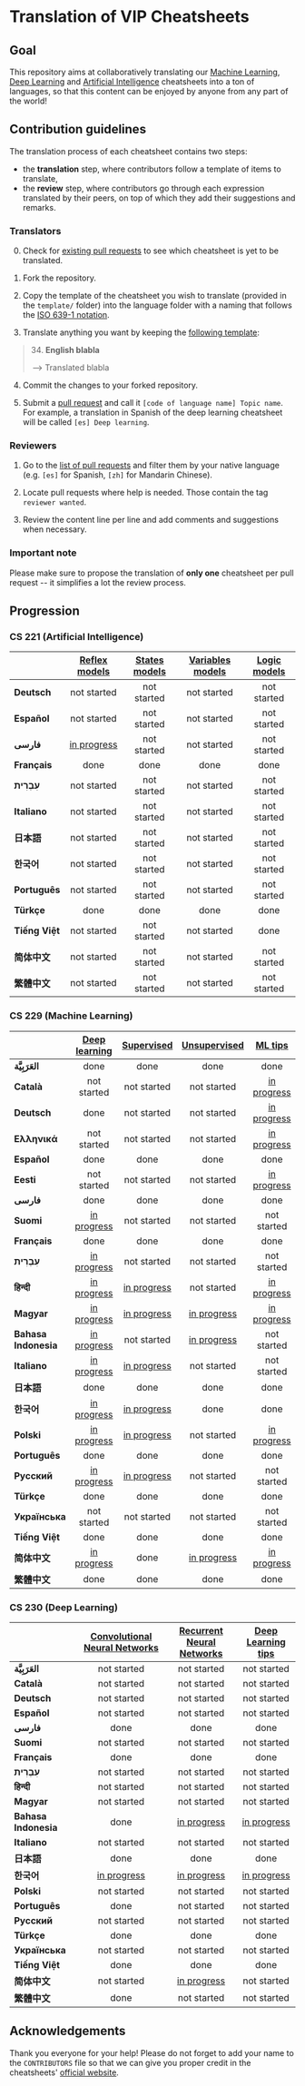 # Translation of VIP Cheatsheets
## Goal
This repository aims at collaboratively translating our [Machine Learning](https://github.com/afshinea/stanford-cs-229-machine-learning), [Deep Learning](https://github.com/afshinea/stanford-cs-230-deep-learning) and [Artificial Intelligence](https://github.com/afshinea/stanford-cs-221-artificial-intelligence) cheatsheets into a ton of languages, so that this content can be enjoyed by anyone from any part of the world!

## Contribution guidelines
The translation process of each cheatsheet contains two steps:
- the **translation** step, where contributors follow a template of items to translate,
- the **review** step, where contributors go through each expression translated by their peers, on top of which they add their suggestions and remarks.

### Translators
0. Check for [existing pull requests](https://github.com/shervinea/cheatsheet-translation/pulls) to see which cheatsheet is yet to be translated.

1. Fork the repository.

2. Copy the template of the cheatsheet you wish to translate (provided in the `template/` folder) into the language folder with a naming that follows the [ISO 639-1 notation](https://www.loc.gov/standards/iso639-2/php/code_list.php).

3. Translate anything you want by keeping the [following template](https://github.com/shervinea/cheatsheet-translation/tree/master/template):
> 34. **English blabla**
>
> &#10230; Translated blabla

4. Commit the changes to your forked repository.

5. Submit a [pull request](https://help.github.com/articles/creating-a-pull-request/) and call it `[code of language name] Topic name`. For example, a translation in Spanish of the deep learning cheatsheet will be called `[es] Deep learning`.

### Reviewers
1. Go to the [list of pull requests](https://github.com/shervinea/cheatsheet-translation/pulls) and filter them by your native language (e.g. `[es]` for Spanish, `[zh]` for Mandarin Chinese).

2. Locate pull requests where help is needed. Those contain the tag `reviewer wanted`.

3. Review the content line per line and add comments and suggestions when necessary.

### Important note
Please make sure to propose the translation of **only one** cheatsheet per pull request -- it simplifies a lot the review process.

## Progression
### CS 221 (Artificial Intelligence)
| |[Reflex models](https://github.com/shervinea/cheatsheet-translation/blob/master/template/cs-221-reflex-models.md)|[States models](https://github.com/shervinea/cheatsheet-translation/blob/master/template/cs-221-states-models.md)|[Variables models](https://github.com/shervinea/cheatsheet-translation/blob/master/template/cs-221-variables-models.md)|[Logic models](https://github.com/shervinea/cheatsheet-translation/blob/master/template/cs-221-logic-models.md)|
|:---|:---:|:---:|:---:|:---:|
|**Deutsch**|not started|not started|not started|not started|
|**Español**|not started|not started|not started|not started|
|**فارسی**|[in progress](https://github.com/shervinea/cheatsheet-translation/pull/200)|not started|not started|not started|
|**Français**|done|done|done|done|
|**עִבְרִית**|not started|not started|not started|not started|
|**Italiano**|not started|not started|not started|not started|
|**日本語**|not started|not started|not started|not started|
|**한국어**|not started|not started|not started|not started|
|**Português**|not started|not started|not started|not started|
|**Türkçe**|done|done|done|done|
|**Tiếng Việt**|not started|not started|not started|done|
|**简体中文**|not started|not started|not started|not started|
|**繁體中文**|not started|not started|not started|not started|

### CS 229 (Machine Learning)
| |[Deep learning](https://github.com/shervinea/cheatsheet-translation/blob/master/template/cs-229-deep-learning.md)|[Supervised](https://github.com/shervinea/cheatsheet-translation/blob/master/template/cs-229-supervised-learning.md)|[Unsupervised](https://github.com/shervinea/cheatsheet-translation/blob/master/template/cs-229-unsupervised-learning.md)|[ML tips](https://github.com/shervinea/cheatsheet-translation/blob/master/template/cs-229-machine-learning-tips-and-tricks.md)|[Probabilities](https://github.com/shervinea/cheatsheet-translation/blob/master/template/cs-229-probability.md)|[Algebra](https://github.com/shervinea/cheatsheet-translation/blob/master/template/cs-229-linear-algebra.md)|
|:---|:---:|:---:|:---:|:---:|:---:|:---:|
|**العَرَبِيَّة**|done|done|done|done|done|done|
|**Català**|not started|not started|not started|[in progress](https://github.com/shervinea/cheatsheet-translation/pull/47)|[in progress](https://github.com/shervinea/cheatsheet-translation/pull/47)|[in progress](https://github.com/shervinea/cheatsheet-translation/pull/47)|
|**Deutsch**|done|not started|not started|[in progress](https://github.com/shervinea/cheatsheet-translation/pull/135)|not started|[in progress](https://github.com/shervinea/cheatsheet-translation/pull/136)|
|**Ελληνικά**|not started|not started|not started|[in progress](https://github.com/shervinea/cheatsheet-translation/pull/209)|not started|not started|
|**Español**|done|done|done|done|done|done|
|**Eesti**|not started|not started|not started|[in progress](https://github.com/shervinea/cheatsheet-translation/pull/211)|not started|not started|
|**فارسی**|done|done|done|done|done|done|
|**Suomi**|[in progress](https://github.com/shervinea/cheatsheet-translation/pull/34)|not started|not started|not started|not started|not started|
|**Français**|done|done|done|done|done|done|
|**עִבְרִית**|[in progress](https://github.com/shervinea/cheatsheet-translation/pull/156)|not started|not started|not started|not started|not started|
|**हिन्दी**|[in progress](https://github.com/shervinea/cheatsheet-translation/pull/37)|[in progress](https://github.com/shervinea/cheatsheet-translation/pull/46)|not started|[in progress](https://github.com/shervinea/cheatsheet-translation/pull/40)|not started|not started|
|**Magyar**|[in progress](https://github.com/shervinea/cheatsheet-translation/pull/124)|[in progress](https://github.com/shervinea/cheatsheet-translation/pull/124)|[in progress](https://github.com/shervinea/cheatsheet-translation/pull/124)|[in progress](https://github.com/shervinea/cheatsheet-translation/pull/124)|[in progress](https://github.com/shervinea/cheatsheet-translation/pull/124)|[in progress](https://github.com/shervinea/cheatsheet-translation/pull/124)|
|**Bahasa Indonesia**|[in progress](https://github.com/shervinea/cheatsheet-translation/pull/154)|not started|[in progress](https://github.com/shervinea/cheatsheet-translation/pull/139)|not started|[in progress](https://github.com/shervinea/cheatsheet-translation/pull/151)|[in progress](https://github.com/shervinea/cheatsheet-translation/pull/150)|
|**Italiano**|[in progress](https://github.com/shervinea/cheatsheet-translation/pull/78)|[in progress](https://github.com/shervinea/cheatsheet-translation/pull/207)|not started|not started|done|done|
|**日本語**|done|done|done|done|done|done|
|**한국어**|[in progress](https://github.com/shervinea/cheatsheet-translation/pull/80)|[in progress](https://github.com/shervinea/cheatsheet-translation/pull/90)|done|done|done|done|
|**Polski**|[in progress](https://github.com/shervinea/cheatsheet-translation/pull/8)|[in progress](https://github.com/shervinea/cheatsheet-translation/pull/8)|not started|[in progress](https://github.com/shervinea/cheatsheet-translation/pull/8)|[in progress](https://github.com/shervinea/cheatsheet-translation/pull/208)|not started|
|**Português**|done|done|done|done|done|done|
|**Русский**|[in progress](https://github.com/shervinea/cheatsheet-translation/pull/21)|[in progress](https://github.com/shervinea/cheatsheet-translation/pull/21)|not started|not started|not started|not started|
|**Türkçe**|done|done|done|done|done|done|
|**Українська**|not started|not started|not started|not started|done|[in progress](https://github.com/shervinea/cheatsheet-translation/pull/95)|
|**Tiếng Việt**|done|done|done|done|done|done|
|**简体中文**|[in progress](https://github.com/shervinea/cheatsheet-translation/pull/12)|done|[in progress](https://github.com/shervinea/cheatsheet-translation/pull/48)|[in progress](https://github.com/shervinea/cheatsheet-translation/pull/7)|[in progress](https://github.com/shervinea/cheatsheet-translation/pull/73)|[in progress](https://github.com/shervinea/cheatsheet-translation/pull/72)|
|**繁體中文**|done|done|done|done|done|done|

### CS 230 (Deep Learning)
| |[Convolutional Neural Networks](https://github.com/shervinea/cheatsheet-translation/blob/master/template/cs-230-convolutional-neural-networks.md)|[Recurrent Neural Networks](https://github.com/shervinea/cheatsheet-translation/blob/master/template/cs-230-recurrent-neural-networks.md)|[Deep Learning tips](https://github.com/shervinea/cheatsheet-translation/blob/master/template/cs-230-deep-learning-tips-and-tricks.md)|
|:---|:---:|:---:|:---:|
|**العَرَبِيَّة**|not started|not started|not started|
|**Català**|not started|not started|not started|
|**Deutsch**|not started|not started|not started|
|**Español**|not started|not started|not started|
|**فارسی**|done|done|done|
|**Suomi**|not started|not started|not started|
|**Français**|done|done|done|
|**עִבְרִית**|not started|not started|not started|
|**हिन्दी**|not started|not started|not started|
|**Magyar**|not started|not started|not started|
|**Bahasa Indonesia**|done|[in progress](https://github.com/shervinea/cheatsheet-translation/pull/152)|[in progress](https://github.com/shervinea/cheatsheet-translation/pull/153)|
|**Italiano**|not started|not started|not started|
|**日本語**|done|done|done|
|**한국어**|[in progress](https://github.com/shervinea/cheatsheet-translation/pull/109)|[in progress](https://github.com/shervinea/cheatsheet-translation/pull/107)|[in progress](https://github.com/shervinea/cheatsheet-translation/pull/108)|
|**Polski**|not started|not started|not started|
|**Português**|done|not started|not started|
|**Русский**|not started|not started|not started|
|**Türkçe**|done|done|done|
|**Українська**|not started|not started|not started|
|**Tiếng Việt**|done|done|done|
|**简体中文**|not started|[in progress](https://github.com/shervinea/cheatsheet-translation/pull/181)|not started|
|**繁體中文**|done|not started|not started|

## Acknowledgements
Thank you everyone for your help! Please do not forget to add your name to the `CONTRIBUTORS` file so that we can give you proper credit in the cheatsheets' [official website](https://stanford.edu/~shervine/teaching).
